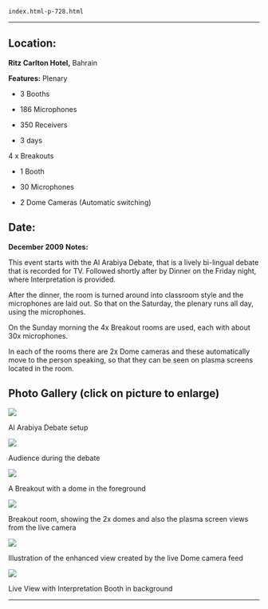 
    index.html-p-728.html
----------------------------------------------------------

## Location:

**Ritz Carlton Hotel,**    Bahrain

**Features:**    Plenary

 -  3 Booths

 -  186 Microphones

 -  350 Receivers

 -  3 days

4 x Breakouts

 -  1 Booth

 -  30 Microphones

 -  2 Dome Cameras (Automatic switching)

## Date:

**December 2009**    **Notes:**   

This event starts with the Al Arabiya Debate, that is a lively bi-lingual debate that is recorded for TV. Followed shortly after by Dinner on the Friday night, where Interpretation is provided.

After the dinner, the room is turned around into classroom style and the microphones are laid out. So that on the Saturday, the plenary runs all day, using the microphones.

On the Sunday morning the 4x Breakout rooms are used, each with about 30x microphones.

In each of the rooms there are 2x Dome cameras and these automatically move to the person speaking, so that they can be seen on plasma screens located in the room.

## Photo Gallery (click on picture to enlarge)

![  ](wp-content/uploads/2011/09/manama-d09-al-arabiya_s.jpg)

Al Arabiya Debate setup

![  ](wp-content/uploads/2011/09/manama-d09-audiance_s.jpg)

Audience during the debate

![  ](wp-content/uploads/2011/09/manama-d09-dome_s.jpg)

A Breakout with a dome in the foreground

![  ](wp-content/uploads/2011/09/manama-d09-breakout_s.jpg)

Breakout room, showing the 2x domes and also the plasma screen views from the live camera

![  ](wp-content/uploads/2011/09/manama-d09-illustration_s.jpg)

Illustration of the enhanced view created by the live Dome camera feed

![  ](wp-content/uploads/2011/09/manama-d09-booth_s.jpg)

Live View with Interpretation Booth in background




----------------------------------------------------------
